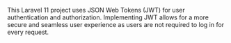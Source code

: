 This Laravel 11 project uses JSON Web Tokens (JWT) for user authentication and authorization. Implementing JWT allows for a more secure and seamless user experience as users are not required to log in for every request.
